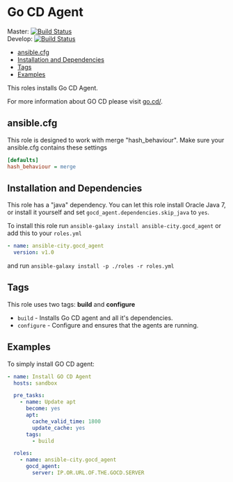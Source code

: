 # Go CD Agent

Master: [![Build Status](https://travis-ci.org/ansible-city/gocd_agent.svg?branch=master)](https://travis-ci.org/ansible-city/gocd_agent)  
Develop: [![Build Status](https://travis-ci.org/ansible-city/gocd_agent.svg?branch=develop)](https://travis-ci.org/ansible-city/gocd_agent)

* [ansible.cfg](#ansible-cfg)
* [Installation and Dependencies](#installation-and-dependencies)
* [Tags](#tags)
* [Examples](#examples)

This roles installs Go CD Agent.

For more information about GO CD please visit [go.cd/](http://www.go.cd/).




## ansible.cfg

This role is designed to work with merge "hash_behaviour". Make sure your
ansible.cfg contains these settings

```INI
[defaults]
hash_behaviour = merge
```




## Installation and Dependencies

This role has a "java" dependency. You can let this role install Oracle
Java 7, or install it yourself and set `gocd_agent.dependencies.skip_java`
to `yes`.

To install this role run `ansible-galaxy install ansible-city.gocd_agent`
or add this to your `roles.yml`

```YAML
- name: ansible-city.gocd_agent
  version: v1.0
```

and run `ansible-galaxy install -p ./roles -r roles.yml`




## Tags

This role uses two tags: **build** and **configure**

* `build` - Installs Go CD agent and all it's dependencies.
* `configure` - Configure and ensures that the agents are running.




## Examples

To simply install GO CD agent:

```YAML
- name: Install GO CD Agent
  hosts: sandbox

  pre_tasks:
    - name: Update apt
      become: yes
      apt:
        cache_valid_time: 1800
        update_cache: yes
      tags:
        - build

  roles:
    - name: ansible-city.gocd_agent
      gocd_agent:
        server: IP.OR.URL.OF.THE.GOCD.SERVER
```
